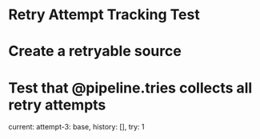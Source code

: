 # Retry Attempt Tracking Test

# Create a retryable source

# Test that @pipeline.tries collects all retry attempts

current: attempt-3: base, history: [], try: 1